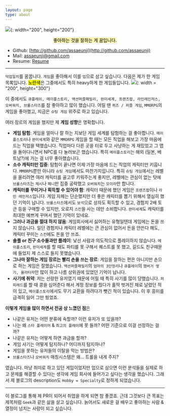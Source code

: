 ```yaml
---
layout: page
type: about
---
```


![](../../images/me.jpg){: width="200", height="200"}

<center>
<mark style="background-color: #fff5b1">
좋아하는 것을 잘하는 게 꿈입니다.
</mark>
</center>

* Github: [http://github.com/assaeunji](http://github.com/assaeunji)
* Mail: [assaeunji@gmail.com]()
* Resume: [Resume]()
--- 


`덕업일치`를 꿈꿉니다. `게임`을 좋아해서 이를 `업`으로 삼고 싶습니다. 다음은 제가 한 게임 목록입니다. <mark style='background-color: yellow'>노란색</mark>은 그중에서도 특히 heavy하게 한 게임들입니다.
  ![](../../images/game-list.png){: width = "200", height="300"}

이 중에서도 `큐플레이, 메이플스토리, 액션퍼즐패밀리, 완미세계, 프렌즈팝, 라인레인저스, 오버워치, 브롤스타즈`를 참 좋아하고 많이 했습니다.
어릴 땐 `퀴즈 / 퍼즐 게임`, `MMORPG`의 게임을 좋아했고, 지금은 `슈팅 게임` 위주로 하고 있습니다.

여러 장르의 게임을 했지만 제 **게임 성향**은 명확합니다.
* **게임 탐험**: 게임을 얼마나 잘 하는 지보단 게임 세계를 탐험하는 걸 좋아합니다. `메이플스토리`나 `완미세계`와 같은 `MMORPG` 게임을 할 때는 
모든 직업을 해보고 가장 마음에 드는 직업을 택했습니다. 직업마다 다른 곳을 터로 두고 사냥하는 게 재밌었고 그 맵을 돌아다니면서 NPC를 다 눌러보곤 했습니다. 특히 `메이플스토리`는 해외 (일본, 베트남?)에 가는 걸 너무 좋아했습니다.
* **소수 캐릭터만 집중**: 탐험이 끝나면 이제 가장 마음에 드는 직업의 캐릭터만 키웁니다. `MMORPG`뿐만 아니라 `슈팅 게임`에서도 마찬가지입니다. 특히 `슈팅 게임`에서는 레벨을 올리려면 여러 캐릭터를 골고루 키워주는게 좋지만, 레벨에는 관심이 없는 탓에 `브롤스타즈`는 `제시`나 `페니`만 집중 공략했고 `오버워치`는 `모이라`만 합니다. 
* **캐릭터를 꾸미거나 획득할 수 있어야 함**: 캐릭터 때문에 했던 게임은 `프렌즈팝`이나 `라인 레인저스`입니다. 게임 자체는 단순했지만 더 좋은 캐릭터를 뽑기 위해서 열심히 했던 기억이 납니다. `브롤스타즈`에서도 `보석`으로 상자도 획득할 수 있고, 경험치 2배 토큰 등을 구매할 수 있지만, 오로지 `스킨`을 사는 데만 소비합니다. `완미세계`도 캐릭터를 최대한 예쁘게 꾸며서 했던 기억이 있네요.
* **그러나 과금을 절대 하지 않음**: 게임회사에서 싫어하는 유형일텐데 게임에는 돈을 쓰지 않습니다. 일단 경험치나 캐릭터 레벨에는 큰 관심이 없어서 돈을 안쓴다 해도, 캐릭터 꾸미는 `스킨`에도 돈을 안 쓰죠. 
* **솔플 or 친구 소수들과만 플레이**: 낯선 사람과 의도적으로 플레이하지 않습니다. `메이플스토리`, `완미세계`를 할 때도 파티를 못 구해서 퀘스트를 못 했고, 길드도 친구때문에 들었지 제 스스로 들지 못했습니다. 
* **그나마 잘하는 게임 장르는 빨리 손을 쓰는 장르**: 게임을 잘하는 편은 아니지만 손으로 하는 게임은 잘했습니다. `액션퍼즐패밀리`의 `엄마의 3단정리`나 `큐플레이`의 `햄버거 쌓기, 올라타자`만 많이 하고 나름 상위권에 있었던 기억이 납니다.
* **사기에 취약**: 저는 선량한 유저였기 때문에 어릴 때 특히 사기를 많이 당했습니다. `퍼피레드`를 할 때 콩을 심어준다 해서 계정 정보를 줬다가 홀딱 벗겨진 채로 날렸던 적이 있고, `메이플스토리`에서도 무기 교환을 하려다가 뺏긴 적이 있습니다. 이 후 흥미를 급격히 잃어 그만 뒀었죠.

**이렇게 게임을 많이 하면서 전공 상 느꼈던 점**은

* 나같은 유저는 어떤 분류에 속할까? 이런 유저가 또 있을까?
* 나는 왜 `스타 플레이어` & `최고의 플레이`에 못 들까? 어떤 기준으로 이걸 선정하는 걸까?
* 나같은 유저는 어떻게 하면 과금을 할까?
* 게임 사기는 어떻게 탐지하나? 어디까지 탐지하나?
* 게임을 못하는 유저들의 이탈을 막는 방법은?
* `브롤스타즈`나 `오버워치` 매칭시스템은 왜... 트롤을 내게 주지?

였습니다. 마냥 취미로 하고 있던 게임이었지만 업으로 삼으면 이런 분석들을 실제로 하고 문제를 해결할 수 있다는 생각에 게임 회사에 들어가고 싶다는 생각을 했습니다. 그래서 제 블로그의 description도 `Hobby = Specialty`로 정하게 되었습니다. 

---

이 블로그를 통해 제 PR이 되어서 취업을 하게 되면 참 좋겠죠. 근데 그것보다 큰 목표는 제목처럼 `Geek`과 같은 삶을 살고 싶습니다.
늙어서도 새로운 걸 배우고 좋아하는 사람 & 열정이 넘치는 사람이 되고 싶습니다.